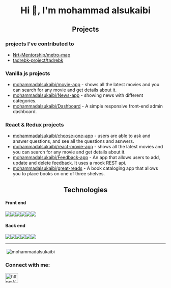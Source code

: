 <h1 align="center">Hi 👋, I'm mohammad alsukaibi</h1>

<h2 align="center">Projects</h2>


### projects I've contributed to

- [Nrt-Mentorship/metro-map](https://github.com/Nrt-Mentorship/metro-map)
- [tadrebk-project/tadrebk](https://github.com/tadrebk-project/tadrebk)



### Vanilla js projects

- [mohammadalsukaibi/movie-app](https://github.com/mohammadalsukaibi/movie-app) - shows all the latest movies and you can search for any movie and get details about it.
- [mohammadalsukaibi/News-app](https://github.com/mohammadalsukaibi/News-app) - showing news with different categories.
- [mohammadalsukaibi/Dashboard](https://github.com/mohammadalsukaibi/Dashboard) - A simple responsive front-end admin dashboard.

### React & Redux projects

- [mohammadalsukaibi/choose-one-app](https://github.com/mohammadalsukaibi/choose-one-app) - users are able to ask and answer questions, and see all the questions and asnwers.
- [mohammadalsukaibi/react-movie-app](https://github.com/mohammadalsukaibi/react-movie-app) - shows all the latest movies and you can search for any movie and get details about it.
- [mohammadalsukaibi/Feedback-app](https://github.com/mohammadalsukaibi/Feedback-app) - An app that allows users to add, update and delete feedback. It uses a mock REST api.
- [mohammadalsukaibi/great-reads](https://github.com/mohammadalsukaibi/great-reads) - A book cataloging app that allows you to place books on one of three shelves.


<h2 align="center">Technologies</h2>
<h4 align="left">Front end</h4>
<span><img src="https://img.shields.io/badge/HTML5-E34F26?style=for-the-badge&logo=html5&logoColor=white" /><img src="https://img.shields.io/badge/CSS3-1572B6?style=for-the-badge&logo=css3&logoColor=white" /><img src="https://img.shields.io/badge/Tailwind_CSS-38B2AC?style=for-the-badge&logo=tailwind-css&logoColor=white" /><img src="https://img.shields.io/badge/Bootstrap-563D7C?style=for-the-badge&logo=bootstrap&logoColor=white" /><img src="https://img.shields.io/badge/JavaScript-323330?style=for-the-badge&logo=javascript&logoColor=F7DF1E" /><img src="https://img.shields.io/badge/React-20232A?style=for-the-badge&logo=react&logoColor=61DAFB" /></span>
<h4 align="left">Back end</h4>
<span><img src="https://img.shields.io/badge/Java-ED8B00?style=for-the-badge&logo=java&logoColor=white" /><img src="https://img.shields.io/badge/PHP-777BB4?style=for-the-badge&logo=php&logoColor=white" /><img src="https://img.shields.io/badge/Node.js-339933?style=for-the-badge&logo=nodedotjs&logoColor=white" /><img src="https://img.shields.io/badge/Express.js-000000?style=for-the-badge&logo=express&logoColor=white" /><img src="https://img.shields.io/badge/MySQL-005C84?style=for-the-badge&logo=mysql&logoColor=white" /><img src="https://img.shields.io/badge/MongoDB-4EA94B?style=for-the-badge&logo=mongodb&logoColor=white" /></span>
<hr>


<p>&nbsp;<img align="center" src="https://github-readme-stats.vercel.app/api?username=mohammadalsukaibi&show_icons=true&locale=en" alt="mohammadalsukaibi" /></p>


<h3 align="left">Connect with me:</h3>
<p align="left">
<a href="https://linkedin.com/in/https://www.linkedin.com/in/mohammad-alsukaibi/" target="blank"><img align="center" src="https://raw.githubusercontent.com/rahuldkjain/github-profile-readme-generator/master/src/images/icons/Social/linked-in-alt.svg" alt="https://www.linkedin.com/in/mohammad-alsukaibi/" height="30" width="40" /></a>
</p>
